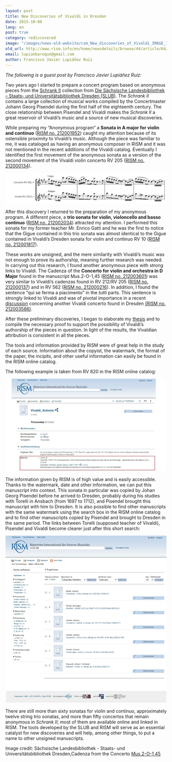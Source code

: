 ```yaml
---
layout: post
title: New Discoveries of Vivaldi in Dresden
date: 2015-10-08
lang: en
post: true
category: rediscovered
image: "/images/news-old-website/csm_New_discoveries_of_Vivaldi_IMAGE_1_Cadenza_6fe7db03fb.jpg"
old_url: http://www.rism.info/en/home/newsdetails/browse/44/article/64/new-discoveries-of-vivaldi-in-dresden.html
email: lupianbaroque@gmail.com
author: Francisco Javier Lupiáñez Ruiz
---
```


_The following is a guest post by Francisco Javier Lupiáñez Ruiz:_

Two years ago I started to prepare a concert program based on anonymous pieces from the [Schrank II](https://hofmusik.slub-dresden.de/themen/schrank-zwei/) collection from [Die Sächsische Landesbibliothek – Staats- und Universitätsbibliothek Dresden (SLUB)](https://www.slub-dresden.de/). The _Schrank II_ contains a large collection of musical works compiled by the Concertmaster Johann Georg Pisendel during the first half of the eighteenth century. The close relationship between Pisendel and Vivaldi makes the _Schrank II_ a great reservoir of Vivaldi’s music and a source of new musical discoveries.

While preparing my “Anonymous program” a **Sonata in A major for violin and continuo** ([RISM no. 212001952](https://opac.rism.info/search?id=212001952)) caught my attention because of its ostensible proximity to Vivaldi’s music. Although the piece was familiar to me, it was cataloged as having an anonymous composer in RISM and it was not mentioned in the recent additions of the Vivaldi catalog. Eventually I identified the first movement of the anonymous sonata as a version of the second movement of the Vivaldi violin concerto RV 205 ([RISM no. 212000134](https://opac.rism.info/search?id=212000134)).

![RV 205](/resources-old-website/news/New_discoveries_of_Vivaldi_EXAMPLE_1_RV_205_and_RV_205-2.JPG)

After this discovery I returned to the preparation of my anonymous program. A different piece, a **trio sonata for violin, violoncello and basso continuo** ([RISM no. 212002034](https://opac.rism.info/search?id=212002034)) attracted my attention. I performed this sonata for my former teacher Mr. Enrico Gatti and he was the first to notice that the Gigue contained in this trio sonata was almost identical to the Gigue contained in Vivaldi’s Dresden sonata for violin and continuo RV 10 ([RISM no. 212001817](https://opac.rism.info/search?id=212001817)).

These works are unsigned, and the mere similarity with Vivaldi’s music was not enough to prove its authorship, meaning further research was needed. In carrying out this research, I found another anonymous piece with strong links to Vivaldi. The Cadenza of the **Concerto for violin and orchestra in D Major** found in the manuscript Mus.2-O-1,45 ([RISM no. 212003601](https://opac.rism.info/search?id=212003601)) was very similar to Vivaldi’s cadenzas found in RV 212/RV 205 ([RISM no. 212000137](https://opac.rism.info/search?id=212000137)) and in RV 562 ([RISM no. 212000216](https://opac.rism.info/search?id=212000216)). In addition, I found the sentence “qui se ferma a piacimento” in the _tutti_ parts. This sentence is strongly linked to Vivaldi and was of pivotal importance in a recent [discussion](https://blog.slub-dresden.de/en/beitrag/2012/07/04/wieviel-vivaldi-musikhandschrift-bietet-neuen-diskussionsstoff-fuer-die-forschung/) concerning another Vivaldi concerto found in Dresden [(RISM no. 212003586)](https://opac.rism.info/search?id=212003586).

After these preliminary discoveries, I began to elaborate my [thesis](https://www.academia.edu/15764136/New_Discoveries_of_Vivaldi_in_Dresden) and to compile the necessary proof to support the possibility of Vivaldi’s authorship of the pieces in question. In light of the results, the Vivaldian attribution is consistent in all the pieces.

The tools and information provided by RISM were of great help in the study of each source. Information about the copyist, the watermark, the format of the paper, the incipits, and other useful information can easily be found in the RISM online catalog.

The following example is taken from RV 820 in the RISM online catalog:

![RV 820](/resources-old-website/news/New_discoveries_of_Vivaldi_EXAMPLE_2_Rism_Rv_820_material.JPG)


The information given by RISM is of high value and is easily accessible. Thanks to the watermark, date and other information, we can put this manuscript into context. This sonata in particular was copied by Johan Georg Pisendel before he arrived to Dresden, probably during his studies with Torelli in Ansbach (from 1697 to 1712), and Pisendel brought this manuscript with him to Dresden. It is also possible to find other manuscripts with the same watermark using the search box in the RISM online catalog and to find other manuscripts copied by Pisendel and brought to Dresden in the same period. The links between Torelli (supposed teacher of Vivaldi), Pisendel and Vivaldi become clearer just after this short search:

![Torelli](/resources-old-website/news/New_discoveries_of_Vivaldi_EXAMPLE_3_Rism_Watermark.jpg)


There are still more than sixty sonatas for violin and continuo, approximately twelve string trio sonatas, and more than fifty concertos that remain anonymous in _Schrank II_; most of them are available online and linked in RISM. The tools developed by the SLUB and RISM will serve as an essential catalyst for new discoveries and will help, among other things, to put a name to other unsigned manuscripts.

Image credit: Sächsische Landesbibliothek - Staats- und Universitätsbibliothek Dresden,Cadenza from the Concerto [Mus.2-O-1,45](http://digital.slub-dresden.de/werkansicht/dlf/25738/1/cache.off)

